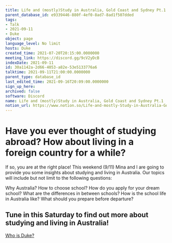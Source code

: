 ```yaml
---
title: Life and (mostly)Study in Australia, Gold Coast and Sydney Pt.1
parent_database_id: e9339446-880f-4ef0-8ad7-8ad1f507dded
tags:
- Talk
- 2021-09-11
- Duke
object: page
language_level: No limit
hosts: Duke
created_time: 2021-07-20T20:15:00.0000000
meeting_link: https://discord.gg/9cV2yDcB
indexDate: 2021-09-11
id: 30a1142a-2d66-4053-a82e-53e5133776a6
talktime: 2021-09-11T21:00:00.0000000
parent_type: database_id
last_edited_time: 2021-09-16T20:09:00.0000000
sign_up_here: 
archived: false
software: Discord
name: Life and (mostly)Study in Australia, Gold Coast and Sydney Pt.1
notion_url: https://www.notion.so/Life-and-mostly-Study-in-Australia-Gold-Coast-and-Sydney-Pt-1-30a1142a2d664053a82e53e5133776a6
---
```



# Have you ever thought of studying abroad? How about living in a foreign country for a while?

If so, you are at the right place! This weekend (9/11) Mina and I are going to provide you some insights about studying and living in Australia. Our topics will include but not limit to the following questions:

Why Australia?
How to choose school?
How do you apply for your dream school?
What are the differences in between schools?
How is the school life in Australia like?
What should you prepare before departure?

## Tune in this Saturday to find out more about studying and living in Australia!
[Who is Duke?](/e0958ccc596f4efea798c99507f0f16e)









